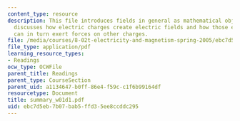 ```yaml
---
content_type: resource
description: This file introduces fields in general as mathematical objects, and then
  discusses how electric charges create electric fields and how those electric fields
  can in turn exert forces on other charges.
file: /media/courses/8-02t-electricity-and-magnetism-spring-2005/ebc7d5eb7b07bab5ffd35ee8ccddc295_summary_w01d1.pdf
file_type: application/pdf
learning_resource_types:
- Readings
ocw_type: OCWFile
parent_title: Readings
parent_type: CourseSection
parent_uid: a1134647-b0ff-86e4-f59c-c1f6b99164df
resourcetype: Document
title: summary_w01d1.pdf
uid: ebc7d5eb-7b07-bab5-ffd3-5ee8ccddc295
---
```


